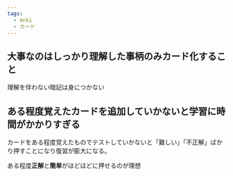 ```yaml
---
tags:
  - Anki
  - カード
---
```

## 大事なのはしっかり理解した事柄のみカード化すること


理解を伴わない暗記は身につかない


## ある程度覚えたカードを追加していかないと学習に時間がかかりすぎる

カードをある程度覚えたものでテストしていかないと「難しい」「不正解」ばかり押すことになり復習が膨大になる。

ある程度**正解**と**簡単**がほどほどに押せるのが理想
